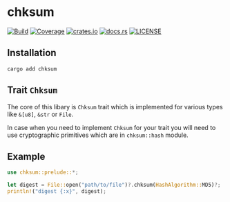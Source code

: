 # chksum

[![Build](https://img.shields.io/github/workflow/status/ventaquil/chksum/Continuous%20Integration?style=flat-square "Build")](https://github.com/ventaquil/chksum/actions/workflows/ci.yml)
[![Coverage](https://img.shields.io/codecov/c/gh/ventaquil/chksum?style=flat-square&flag=chksum "Coverage")](https://app.codecov.io/gh/ventaquil/chksum/tree/master/chksum)
[![crates.io](https://img.shields.io/crates/v/chksum?style=flat-square "crates.io")](https://crates.io/crates/chksum)
[![docs.rs](https://img.shields.io/docsrs/chksum?style=flat-square "docs.rs")](https://docs.rs/chksum)
[![LICENSE](https://img.shields.io/github/license/ventaquil/chksum?style=flat-square "LICENSE")](https://github.com/ventaquil/chksum/blob/master/LICENSE)

## Installation

```shell
cargo add chksum
```

## Trait `Chksum`

The core of this libary is `Chksum` trait which is implemented for various types like `&[u8]`, `&str` or `File`.

In case when you need to implement `Chksum` for your trait you will need to use cryptographic primitives which are in `chksum::hash` module.

## Example

```rust
use chksum::prelude::*;

let digest = File::open("path/to/file")?.chksum(HashAlgorithm::MD5)?;
println!("digest {:x}", digest);
```
